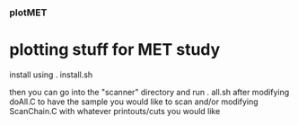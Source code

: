 ### plotMET
# plotting stuff for MET study

install using
. install.sh

then you can go into the "scanner" directory and run
. all.sh
after modifying doAll.C to have the sample you would like to scan
and/or modifying ScanChain.C with whatever printouts/cuts you would like
